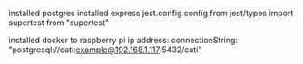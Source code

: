 installed postgres
installed express
jest.config config from jest/types
import supertest from "supertest"

installed docker to raspberry pi ip address:
connectionString: "postgresql://cati:example@192.168.1.117:5432/cati"
